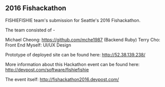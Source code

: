 ## 2016 Fishackathon

FISHIEFISHIE team's submission for Seattle's 2016 Fishackathon. 

The team consisted of - 

Michael Cheong: https://github.com/mche1987 (Backend Ruby)
Terry Cho: Front End
Myself: UI/UX Design

Prototype of deployed site can be found here: http://52.38.139.238/

More information about this Hackathon event can be found here: http://devpost.com/software/fishiefishie

The event itself: http://fishackathon2016.devpost.com/
